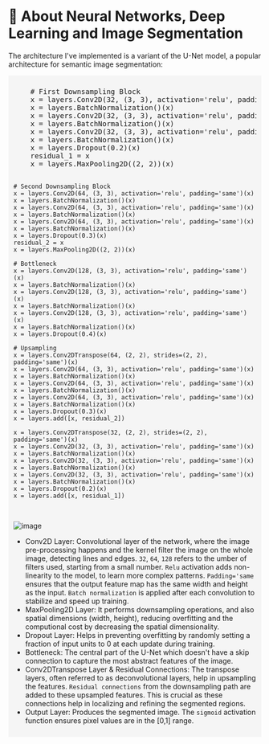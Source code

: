 # 🐍 About Neural Networks, Deep Learning and Image Segmentation</h1>

The architecture I've implemented is a variant of the U-Net model, a popular architecture for semantic image segmentation:

<div style="padding:10px; background-color: #f5f5f5;">
<pre>
    # First Downsampling Block
    x = layers.Conv2D(32, (3, 3), activation='relu', padding='same')(inputs)
    x = layers.BatchNormalization()(x)
    x = layers.Conv2D(32, (3, 3), activation='relu', padding='same')(x)
    x = layers.BatchNormalization()(x)
    x = layers.Conv2D(32, (3, 3), activation='relu', padding='same')(x)
    x = layers.BatchNormalization()(x)
    x = layers.Dropout(0.2)(x)
    residual_1 = x
    x = layers.MaxPooling2D((2, 2))(x)

    # Second Downsampling Block
    x = layers.Conv2D(64, (3, 3), activation='relu', padding='same')(x)
    x = layers.BatchNormalization()(x)
    x = layers.Conv2D(64, (3, 3), activation='relu', padding='same')(x)
    x = layers.BatchNormalization()(x)
    x = layers.Conv2D(64, (3, 3), activation='relu', padding='same')(x)
    x = layers.BatchNormalization()(x)
    x = layers.Dropout(0.3)(x)
    residual_2 = x
    x = layers.MaxPooling2D((2, 2))(x)

    # Bottleneck
    x = layers.Conv2D(128, (3, 3), activation='relu', padding='same')(x)
    x = layers.BatchNormalization()(x)
    x = layers.Conv2D(128, (3, 3), activation='relu', padding='same')(x)
    x = layers.BatchNormalization()(x)
    x = layers.Conv2D(128, (3, 3), activation='relu', padding='same')(x)
    x = layers.BatchNormalization()(x)
    x = layers.Dropout(0.4)(x)

    # Upsampling
    x = layers.Conv2DTranspose(64, (2, 2), strides=(2, 2), padding='same')(x)
    x = layers.Conv2D(64, (3, 3), activation='relu', padding='same')(x)
    x = layers.BatchNormalization()(x)
    x = layers.Conv2D(64, (3, 3), activation='relu', padding='same')(x)
    x = layers.BatchNormalization()(x)
    x = layers.Conv2D(64, (3, 3), activation='relu', padding='same')(x)
    x = layers.BatchNormalization()(x)
    x = layers.Dropout(0.3)(x)
    x = layers.add([x, residual_2])

    x = layers.Conv2DTranspose(32, (2, 2), strides=(2, 2), padding='same')(x)
    x = layers.Conv2D(32, (3, 3), activation='relu', padding='same')(x)
    x = layers.BatchNormalization()(x)
    x = layers.Conv2D(32, (3, 3), activation='relu', padding='same')(x)
    x = layers.BatchNormalization()(x)
    x = layers.Conv2D(32, (3, 3), activation='relu', padding='same')(x)
    x = layers.BatchNormalization()(x)
    x = layers.Dropout(0.2)(x)
    x = layers.add([x, residual_1])
</pre>
<div/>

![image](https://github.com/isi-mube/Tech-Test-ML-Hand/assets/90038586/3181e8ab-7697-46ab-94b9-6d1d3df0bce7)


* Conv2D Layer: Convolutional layer of the network, where the image pre-processing happens and the kernel filter the image on the whole image, detecting lines and edges. `32`, `64`, `128` refers to the umber of filters used, starting from a small number. `Relu` activation adds non-linearity to the model, to learn more complex patterns. `Padding='same` ensures that the output feature map has the same width and height as the input. `Batch normalization` is applied after each convolution to stabilize and speed up training.
* MaxPooling2D Layer:  It performs downsampling operations, and also spatial dimensions (width, height), reducing overfitting and the computional cost by decreasing the spatial dimensionality.
* Dropout Layer: Helps in preventing overfitting by randomly setting a fraction of input units to 0 at each update during training.
* Bottleneck: The central part of the U-Net which doesn't have a skip connection to capture the most abstract features of the image.
* Conv2DTranspose Layer & Residual Connections: The transpose layers, often referred to as deconvolutional layers, help in upsampling the features. `Residual connections` from the downsampling path are added to these upsampled features. This is crucial as these connections help in localizing and refining the segmented regions.
* Output Layer: Produces the segmented image. The `sigmoid` activation function ensures pixel values are in the [0,1] range.

    
